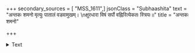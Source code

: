+++
secondary_sources = [ "MSS_1611",]
jsonClass = "Subhaashita"
text = "अन्तकः शमनो मृत्युः पातालं वडवामुखम्।  \nक्षुरधारा विषं सर्पो वह्निरित्येकतः स्त्रियः॥"
title = "अन्तकः शमनो"

+++

<details><summary>Text</summary>

अन्तकः शमनो मृत्युः पातालं वडवामुखम्।  
क्षुरधारा विषं सर्पो वह्निरित्येकतः स्त्रियः॥
</details>
